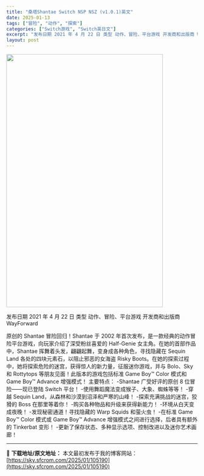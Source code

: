 ```yaml
---
title: "桑塔Shantae Switch NSP NSZ (v1.0.1)英文"
date: 2025-01-13
tags: ["冒险", "动作", "探索"]
categories: ["Switch游戏", "Switch英日文"]
excerpt: "发布日期 2021 年 4 月 22 日 类型 动作、冒险、平台游戏 开发商和出版商 WayForward 原创的 Shantae 冒险回归！Shantae 于 2002 年首次发布，是一款经典的动作冒险平台游戏，向玩家介绍了深受粉丝喜爱的 Half-Genie 女主角。在她的首部作品中，Shant&hellip;"
layout: post
---
```


<img class="aligncenter size-full wp-image-105169" src="https://sky.sfcrom.com/wp-content/uploads/2025/01/2025011307012493.webp" alt="" width="412" height="667" />

发布日期 2021 年 4 月 22 日
类型 动作、冒险、平台游戏
开发商和出版商 WayForward

原创的 Shantae 冒险回归！Shantae 于 2002 年首次发布，是一款经典的动作冒险平台游戏，向玩家介绍了深受粉丝喜爱的 Half-Genie 女主角。在她的首部作品中，Shantae 挥舞着头发，翩翩起舞，变身成各种角色，寻找隐藏在 Sequin Land 各处的四块元素石，以阻止邪恶的女海盗 Risky Boots。在她的探索过程中，她将探索危险的迷宫，获得惊人的新力量，征服迷你游戏，并与 Bolo、Sky 和 ​​Rottytops 等朋友见面！此版本的游戏包括标准 Game Boy™ Color 模式和 Game Boy™ Advance 增强模式！
主要特点：
-Shantae 广受好评的原创 8 位冒险——现已登陆 Switch 平台！
-使用舞蹈魔法变成猴子、大象、蜘蛛等等！
-穿越 Sequin Land，从森林和沙漠到沼泽和严寒的山峰！
-探索充满挑战的迷宫，狡猾的 Boss 在那里等着你！
-购买各种物品和升级来获得新能力！
-环境从白天变成夜晚！
-发现秘密通道！寻找隐藏的 Warp Squids 和萤火虫！
-在标准 Game Boy™ Color 模式或 Game Boy™ Advance 增强模式之间进行选择，后者具有额外的 Tinkerbat 变形！
-更新了保存状态、多种显示选项、控制改进以及迷你艺术画廊！

---
📖 **下载地址/原文地址：** 本文最初发布于我的博客网站：[https://sky.sfcrom.com/2025/01/105190](https://sky.sfcrom.com/2025/01/105190)
